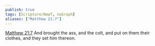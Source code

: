 ```yaml
---
publish: true
tags: [Scripture/NewT, noGraph]
aliases: ["Matthew 21:7"]
---
```

[Matthew 21:7](https://churchofjesuschrist.org/study/scriptures/nt/matt/21?lang=eng&id=p7#p7) And brought the ass, and the colt, and put on them their clothes, and they set him thereon.
